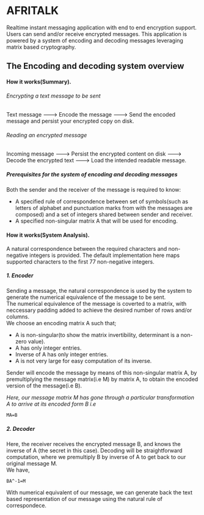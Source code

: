 # AFRITALK   
Realtime instant messaging application with end to end encryption support. Users can send and/or receive 
encrypted messages. This application is powered by a system of encoding and decoding messages leveraging 
matrix based cryptography.  

## The Encoding and decoding system overview  

#### How it works(Summary).   
###### Encrypting a text message to be sent   
Text message ---> Encode the message ---> Send the encoded message and persist your encrypted copy on disk.   
###### Reading an encrypted message   
Incoming message ---> Persist the encrypted content on disk ---> Decode the encrypted text ---> Load the intended readable message.   

##### Prerequisites for the system of encoding and decoding messages   
Both the sender and the receiver of the message is required to know:  
* A specified rule of correspondence between set of symbols(such as letters of alphabet and punctuation marks from with the messages are composed) and a set of integers shared between sender and receiver.   
* A specified non-singular matrix A that will be used for encoding.   

#### How it works(System Analysis).   
A natural correspondence between the required characters and non-negative integers is provided. The default implementation here maps supported characters to the first 77 non-negative integers.   

##### 1. Encoder  
Sending a message, the natural correspondence is used by the system to generate the numerical equivalence of the message to be sent.   
The numerical equivalence of the message is coverted to a matrix, with neccessary padding added to achieve the desired number of rows and/or columns.    
We choose an encoding matrix A such that;   
- A is non-singular(to show the matrix invertibility, determinant is a non-zero value).  
- A has only integer entries.  
- Inverse of A has only integer entries.  
- A is not very large for easy computation of its inverse.   


Sender will encode the message by means of this non-singular matrix A, by premultiplying the message matrix(i.e M) by matrix A, to obtain the encoded version of the message(i.e B).   

*Here, our message matrix M has gone through a particular transformation A to arrive at its encoded form B i.e*
```
MA=B
``` 

##### 2. Decoder  
Here, the receiver receives the encrypted message B, and knows the inverse of A (the secret in this case). Decoding will be straightforward computation, where we premultiply B by inverse of A to get back to our original message M.   
We have,
```
BA^-1=M
``` 
With numerical equivalent of our message, we can generate back the text based representation of our message using the natural rule of correspondece.
